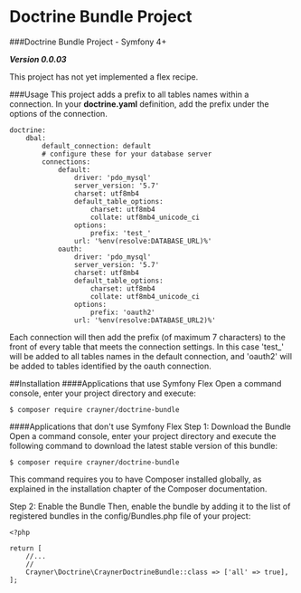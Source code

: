 # Doctrine Bundle Project
###Doctrine Bundle Project - Symfony 4+

___Version 0.0.03___

This project has not yet implemented a flex recipe.

###Usage
This project adds a prefix to all tables names within a connection.  In your __doctrine.yaml__ definition, add the prefix under the options of the connection.

```
doctrine:
    dbal:
        default_connection: default
        # configure these for your database server
        connections:
            default:
                driver: 'pdo_mysql'
                server_version: '5.7'
                charset: utf8mb4
                default_table_options:
                    charset: utf8mb4
                    collate: utf8mb4_unicode_ci
                options:
                    prefix: 'test_'
                url: '%env(resolve:DATABASE_URL)%'
            oauth:
                driver: 'pdo_mysql'
                server_version: '5.7'
                charset: utf8mb4
                default_table_options:
                    charset: utf8mb4
                    collate: utf8mb4_unicode_ci
                options:
                    prefix: 'oauth2'
                url: '%env(resolve:DATABASE_URL2)%'

```

Each connection will then add the prefix (of maximum 7 characters) to the front of every table that meets the connection settings.  In this case 'test_' will be added to all tables names in the default connection, and 'oauth2' will be added to tables identified by the oauth connection. 

##Installation
####Applications that use Symfony Flex
Open a command console, enter your project directory and execute:

```$ composer require crayner/doctrine-bundle```

####Applications that don't use Symfony Flex
Step 1: Download the Bundle
    Open a command console, enter your project directory and execute the following command to download the latest stable version of this bundle:

```$ composer require crayner/doctrine-bundle```

This command requires you to have Composer installed globally, as explained in the installation chapter of the Composer documentation.

Step 2: Enable the Bundle
    Then, enable the bundle by adding it to the list of registered bundles in the config/Bundles.php file of your project:
```
<?php

return [
    //...
    //
    Crayner\Doctrine\CraynerDoctrineBundle::class => ['all' => true],
];
```
